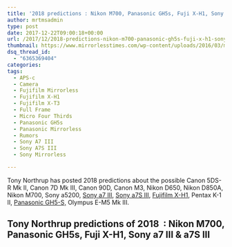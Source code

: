 ```yaml
---
title: '2018 predictions : Nikon M700, Panasonic GH5s, Fuji X-H1, Sony a7 III & a7S III'
author: mrtmsadmin
type: post
date: 2017-12-22T09:00:18+00:00
url: /2017/12/2018-predictions-nikon-m700-panasonic-gh5s-fuji-x-h1-sony-a7-iii-a7s-iii/
thumbnail: https://www.mirrorlesstimes.com/wp-content/uploads/2016/03/mirrorless-times-about.jpg
dsq_thread_id:
  - "6365369404"
categories:
tags:
  - APS-c
  - Camera
  - Fujifilm Mirrorless
  - Fujifilm X-H1
  - Fujifilm X-T3
  - Full Frame
  - Micro Four Thirds
  - Panasonic GH5s
  - Panasonic Mirrorless
  - Rumors
  - Sony A7 III
  - Sony A7S III
  - Sony Mirrorless

---
```

Tony Northrup has posted 2018 predictions about the possible Canon 5DS-R Mk II, Canon 7D Mk III, Canon 90D, Canon M3, Nikon D650, Nikon D850A, Nikon M700, Sony a5200, <a href="https://www.mirrorlesstimes.com/tags/sony-a7-iii/" target="_blank" rel="noopener">Sony a7 III</a>, <a href="https://www.mirrorlesstimes.com/tags/sony-a7s-iii/" target="_blank" rel="noopener">Sony a7S III</a>, <a href="https://www.mirrorlesstimes.com/tags/fujifilm-x-h1/" target="_blank" rel="noopener">Fujifilm X-H1</a>, Pentax K-1 II, <a href="https://www.mirrorlesstimes.com/tags/panasonic-gh5s/" target="_blank" rel="noopener">Panasonic GH5-S,</a> Olympus E-M5 Mk III.<!--more-->

## Tony Northrup predictions of 2018  : Nikon M700, Panasonic GH5s, Fuji X-H1, Sony a7 III & a7S III